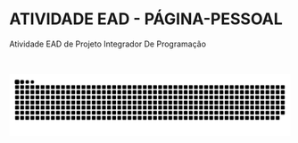 # ATIVIDADE EAD - PÁGINA-PESSOAL
Atividade EAD de Projeto Integrador De Programação

##
<br clear="both">

<img src="https://raw.githubusercontent.com/platane/snk/output/github-contribution-grid-snake-dark.svg" alt="Snake animation" />
